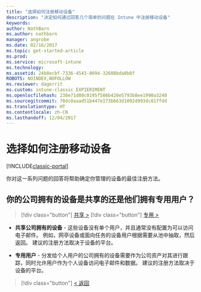 ```yaml
---
title: "选择如何注册移动设备"
description: "决定如何通过回答几个简单的问题在 Intune 中注册移动设备"
keywords: 
author: NathBarn
ms.author: nathbarn
manager: angrobe
ms.date: 02/16/2017
ms.topic: get-started-article
ms.prod: 
ms.service: microsoft-intune
ms.technology: 
ms.assetid: 24b8ecbf-7336-4543-8094-32688bda0b8f
ROBOTS: NOINDEX,NOFOLLOW
ms.reviewer: dagerrit
ms.custom: intune-classic EXPIERIMENT
ms.openlocfilehash: 238e71d80c0195f586b420e5793b8ee1990a3240
ms.sourcegitcommit: 70dc0aaad51b447e173b663d1092d993dc81ffdd
ms.translationtype: HT
ms.contentlocale: zh-CN
ms.lasthandoff: 12/04/2017
---
```

# <a name="choose-how-to-enroll-mobile-devices"></a>选择如何注册移动设备

[!INCLUDE[classic-portal](../includes/classic-portal.md)]

你对这一系列问题的回答将帮助确定你管理的设备的最佳注册方法。

## <a name="are-your-company-owned-devices-shared-or-do-they-have-dedicated-users"></a>**你的公司拥有的设备是共享的还是他们拥有专用用户？**

> [!div class="button"]
[共享 >](choose-how-to-enroll-devices4.md)
> [!div class="button"]
[专用 >](choose-how-to-enroll-devices6.md)

- **共享公司拥有的设备** - 这些设备没有单个用户，并且通常没有配置为可以访问电子邮件。 例如，网亭设备或面向任务的设备用户根据需要从池中抽取，然后返回。 建议的注册方法取决于设备的平台。

- **专用用户** - 分发给个人用户的公司拥有的设备需要作为公司资产对其进行跟踪，同时允许用户作为个人设备访问电子邮件和数据。 建议的注册方法取决于设备的平台。

> [!div class="button"]
[< 返回](choose-how-to-enroll-devices1.md)
